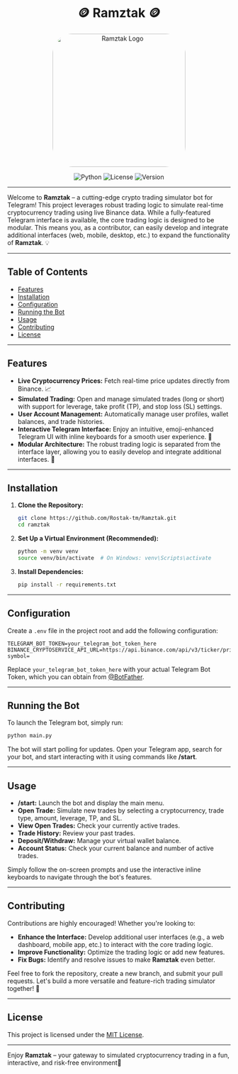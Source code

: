 <h1 align="center">🪙 Ramztak 🪙</h1>

<p align="center">
  <img src="https://github.com/user-attachments/assets/2c90e251-4e11-4ca2-bbf1-5f7c8814ef53" alt="Ramztak Logo" width="300" style="border-radius: 45px;">
</p>


<div align="center">

![Python](https://img.shields.io/badge/Python-3.12.4-blue?logo=python) 
![License](https://img.shields.io/badge/License-MIT-green)
![Version](https://img.shields.io/badge/Version-1.0.0-orange)

</div>


---
Welcome to **Ramztak** – a cutting-edge crypto trading simulator bot for Telegram! This project leverages robust trading logic to simulate real-time cryptocurrency trading using live Binance data. While a fully-featured Telegram interface is available, the core trading logic is designed to be modular. This means you, as a contributor, can easily develop and integrate additional interfaces (web, mobile, desktop, etc.) to expand the functionality of **Ramztak**. 💡

---

## Table of Contents

- [Features](#features)
- [Installation](#installation)
- [Configuration](#configuration)
- [Running the Bot](#running-the-bot)
- [Usage](#usage)
- [Contributing](#contributing)
- [License](#license)

---

## Features

- **Live Cryptocurrency Prices:** Fetch real-time price updates directly from Binance. 📈
- **Simulated Trading:** Open and manage simulated trades (long or short) with support for leverage, take profit (TP), and stop loss (SL) settings.
- **User Account Management:** Automatically manage user profiles, wallet balances, and trade histories.
- **Interactive Telegram Interface:** Enjoy an intuitive, emoji-enhanced Telegram UI with inline keyboards for a smooth user experience. 📱
- **Modular Architecture:** The robust trading logic is separated from the interface layer, allowing you to easily develop and integrate additional interfaces. 🔧

---

## Installation

1. **Clone the Repository:**

   ```bash
   git clone https://github.com/Rostak-tm/Ramztak.git
   cd ramztak
   ```

2. **Set Up a Virtual Environment (Recommended):**

   ```bash
   python -m venv venv
   source venv/bin/activate  # On Windows: venv\Scripts\activate
   ```

3. **Install Dependencies:**

   ```bash
   pip install -r requirements.txt
   ```

---

## Configuration

Create a `.env` file in the project root and add the following configuration:

```env
TELEGRAM_BOT_TOKEN=your_telegram_bot_token_here
BINANCE_CRYPTOSERVICE_API_URL=https://api.binance.com/api/v3/ticker/price?symbol=
```

Replace `your_telegram_bot_token_here` with your actual Telegram Bot Token, which you can obtain from [@BotFather](https://t.me/BotFather).

---

## Running the Bot

To launch the Telegram bot, simply run:

```bash
python main.py
```

The bot will start polling for updates. Open your Telegram app, search for your bot, and start interacting with it using commands like **/start**.

---

## Usage

- **/start:** Launch the bot and display the main menu.
- **Open Trade:** Simulate new trades by selecting a cryptocurrency, trade type, amount, leverage, TP, and SL.
- **View Open Trades:** Check your currently active trades.
- **Trade History:** Review your past trades.
- **Deposit/Withdraw:** Manage your virtual wallet balance.
- **Account Status:** Check your current balance and number of active trades.

Simply follow the on-screen prompts and use the interactive inline keyboards to navigate through the bot's features.

---

## Contributing

Contributions are highly encouraged! Whether you're looking to:

- **Enhance the Interface:** Develop additional user interfaces (e.g., a web dashboard, mobile app, etc.) to interact with the core trading logic.
- **Improve Functionality:** Optimize the trading logic or add new features.
- **Fix Bugs:** Identify and resolve issues to make **Ramztak** even better.

Feel free to fork the repository, create a new branch, and submit your pull requests. Let's build a more versatile and feature-rich trading simulator together! 🤝

---

## License

This project is licensed under the [MIT License](LICENSE).

---

Enjoy **Ramztak** – your gateway to simulated cryptocurrency trading in a fun, interactive, and risk-free environment🎉
